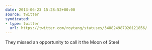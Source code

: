 ```yaml
---
date: 2013-06-23 15:28:52+00:00
source: twitter
syndicated:
- type: twitter
  url: https://twitter.com/roytang/statuses/348824987920121856/
---
```


They missed an opportunity to call it the Moon of Steel
